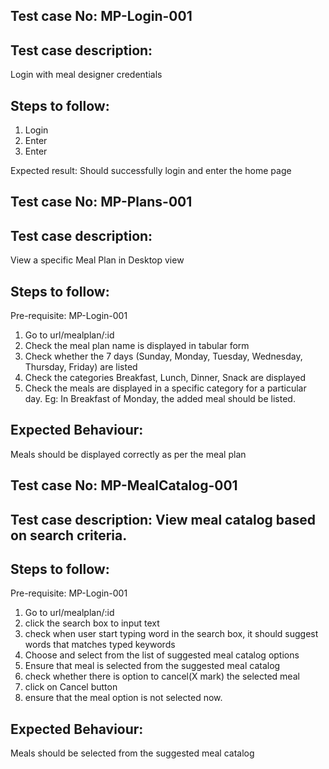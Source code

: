 ## Test case No: MP-Login-001
## Test case description: 
Login with meal designer credentials
## Steps to follow:
1. Login <url> 
2. Enter <username>
3. Enter <password>

Expected result: Should successfully login and enter the home page

## Test case No: MP-Plans-001

## Test case description: 
View a specific Meal Plan in Desktop view
## Steps to follow:
Pre-requisite: MP-Login-001
1. Go to url/mealplan/:id
2. Check the meal plan name is displayed in tabular form
3. Check whether the 7 days (Sunday, Monday, Tuesday, Wednesday, Thursday, Friday) are listed
4. Check the categories Breakfast, Lunch, Dinner, Snack are displayed
5. Check the meals are displayed in a specific category for a particular day. Eg: In Breakfast of Monday, the added meal should be listed.

## Expected Behaviour:
Meals should be displayed correctly as per the meal plan


## Test case No: MP-MealCatalog-001

## Test case description: View meal catalog based on search criteria.
## Steps to follow:

Pre-requisite: MP-Login-001
1. Go to url/mealplan/:id 
2. click the search box to input text
3. check when user start typing word in the search box, it should suggest words that matches typed keywords
4. Choose and select from the list of suggested meal catalog options
5. Ensure that meal is selected from the suggested meal catalog
6. check whether there is option to cancel(X mark) the selected meal
7. click on Cancel button
8. ensure that the meal option is not selected now.

## Expected Behaviour:
Meals should be selected from the suggested meal catalog